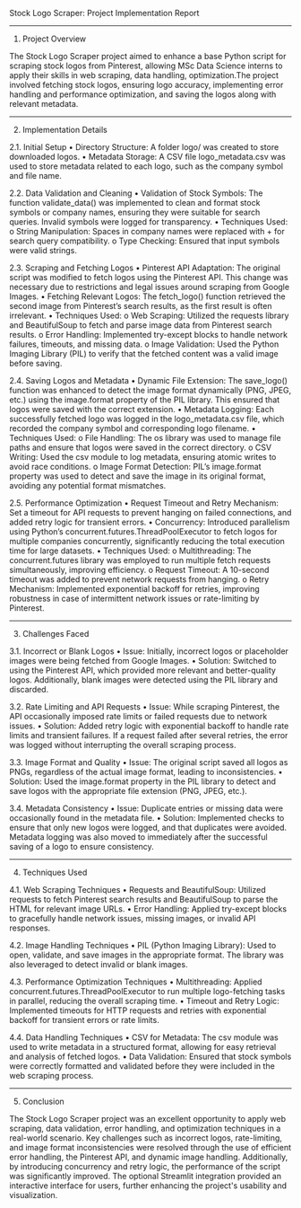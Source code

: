 Stock Logo Scraper: Project Implementation Report
________________________________________
1. Project Overview

  The Stock Logo Scraper project aimed to enhance a base Python script for scraping stock logos from Pinterest, allowing MSc Data Science interns to apply their skills in web scraping, data handling, optimization.The project involved fetching stock logos, ensuring logo accuracy, implementing error handling and performance optimization, and saving the logos along with relevant metadata.
________________________________________
2. Implementation Details

2.1. Initial Setup
•	Directory Structure: A folder logo/ was created to store downloaded logos.
•	Metadata Storage: A CSV file logo_metadata.csv was used to store metadata related to each logo, such as the company symbol and file name.

2.2. Data Validation and Cleaning
•	Validation of Stock Symbols: The function validate_data() was implemented to clean and format stock symbols or company names, ensuring they were suitable for search queries. Invalid symbols were logged for transparency.
•	Techniques Used:
o	String Manipulation: Spaces in company names were replaced with + for search query compatibility.
o	Type Checking: Ensured that input symbols were valid strings.

2.3. Scraping and Fetching Logos
•	Pinterest API Adaptation: The original script was modified to fetch logos using the Pinterest API. This change was necessary due to restrictions and legal issues around scraping from Google Images.
•	Fetching Relevant Logos: The fetch_logo() function retrieved the second image from Pinterest’s search results, as the first result is often irrelevant.
•	Techniques Used:
o	Web Scraping: Utilized the requests library and BeautifulSoup to fetch and parse image data from Pinterest search results.
o	Error Handling: Implemented try-except blocks to handle network failures, timeouts, and missing data.
o	Image Validation: Used the Python Imaging Library (PIL) to verify that the fetched content was a valid image before saving.

2.4. Saving Logos and Metadata
•	Dynamic File Extension: The save_logo() function was enhanced to detect the image format dynamically (PNG, JPEG, etc.) using the image.format property of the PIL library. This ensured that logos were saved with the correct extension.
•	Metadata Logging: Each successfully fetched logo was logged in the logo_metadata.csv file, which recorded the company symbol and corresponding logo filename.
•	Techniques Used:
o	File Handling: The os library was used to manage file paths and ensure that logos were saved in the correct directory.
o	CSV Writing: Used the csv module to log metadata, ensuring atomic writes to avoid race conditions.
o	Image Format Detection: PIL’s image.format property was used to detect and save the image in its original format, avoiding any potential format mismatches.

2.5. Performance Optimization
•	Request Timeout and Retry Mechanism: Set a timeout for API requests to prevent hanging on failed connections, and added retry logic for transient errors.
•	Concurrency: Introduced parallelism using Python’s concurrent.futures.ThreadPoolExecutor to fetch logos for multiple companies concurrently, significantly reducing the total execution time for large datasets.
•	Techniques Used:
o	Multithreading: The concurrent.futures library was employed to run multiple fetch requests simultaneously, improving efficiency.
o	Request Timeout: A 10-second timeout was added to prevent network requests from hanging.
o	Retry Mechanism: Implemented exponential backoff for retries, improving robustness in case of intermittent network issues or rate-limiting by Pinterest.

________________________________________
3. Challenges Faced

3.1. Incorrect or Blank Logos
•	Issue: Initially, incorrect logos or placeholder images were being fetched from Google Images.
•	Solution: Switched to using the Pinterest API, which provided more relevant and better-quality logos. Additionally, blank images were detected using the PIL library and discarded.

3.2. Rate Limiting and API Requests
•	Issue: While scraping Pinterest, the API occasionally imposed rate limits or failed requests due to network issues.
•	Solution: Added retry logic with exponential backoff to handle rate limits and transient failures. If a request failed after several retries, the error was logged without interrupting the overall scraping process.

3.3. Image Format and Quality
•	Issue: The original script saved all logos as PNGs, regardless of the actual image format, leading to inconsistencies.
•	Solution: Used the image.format property in the PIL library to detect and save logos with the appropriate file extension (PNG, JPEG, etc.).

3.4. Metadata Consistency
•	Issue: Duplicate entries or missing data were occasionally found in the metadata file.
•	Solution: Implemented checks to ensure that only new logos were logged, and that duplicates were avoided. Metadata logging was also moved to immediately after the successful saving of a logo to ensure consistency.

________________________________________
4. Techniques Used

4.1. Web Scraping Techniques
•	Requests and BeautifulSoup: Utilized requests to fetch Pinterest search results and BeautifulSoup to parse the HTML for relevant image URLs.
•	Error Handling: Applied try-except blocks to gracefully handle network issues, missing images, or invalid API responses.

4.2. Image Handling Techniques
•	PIL (Python Imaging Library): Used to open, validate, and save images in the appropriate format. The library was also leveraged to detect invalid or blank images.

4.3. Performance Optimization Techniques
•	Multithreading: Applied concurrent.futures.ThreadPoolExecutor to run multiple logo-fetching tasks in parallel, reducing the overall scraping time.
•	Timeout and Retry Logic: Implemented timeouts for HTTP requests and retries with exponential backoff for transient errors or rate limits.

4.4. Data Handling Techniques
•	CSV for Metadata: The csv module was used to write metadata in a structured format, allowing for easy retrieval and analysis of fetched logos.
•	Data Validation: Ensured that stock symbols were correctly formatted and validated before they were included in the web scraping process.

________________________________________
5. Conclusion

  The Stock Logo Scraper project was an excellent opportunity to apply web scraping, data validation, error handling, and optimization techniques in a real-world scenario. Key challenges such as incorrect logos, rate-limiting, and image format inconsistencies were resolved through the use of efficient error handling, the Pinterest API, and dynamic image handling. Additionally, by introducing concurrency and retry logic, the performance of the script was significantly improved.
The optional Streamlit integration provided an interactive interface for users, further enhancing the project's usability and visualization.

